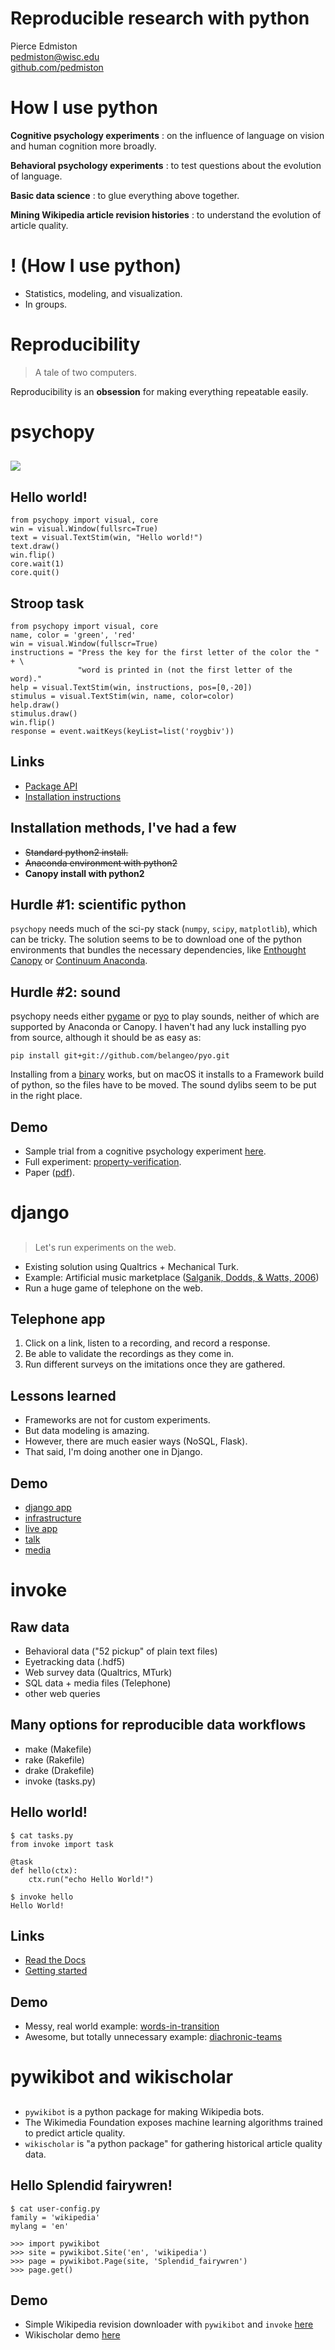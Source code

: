 # Reproducible research with python
Pierce Edmiston  
<pedmiston@wisc.edu>  
[github.com/pedmiston](https://github.com/pedmiston)

# How I use python

**Cognitive psychology experiments**
: on the influence of language on vision and human cognition more broadly.

**Behavioral psychology experiments**
: to test questions about the evolution of language.

**Basic data science**
: to glue everything above together.

**Mining Wikipedia article revision histories**
: to understand the evolution of article quality.

# ! (How I use python)

- Statistics, modeling, and visualization.
- In groups.

# Reproducibility

> A tale of two computers.

Reproducibility is an **obsession** for making everything repeatable easily.

# psychopy

##

[![](http://www.psychopy.org/_static/psychopyDocBanner2.gif)](http://www.psychopy.org)

## Hello world!

    from psychopy import visual, core
    win = visual.Window(fullsrc=True)
    text = visual.TextStim(win, "Hello world!")
    text.draw()
    win.flip()
    core.wait(1)
    core.quit()

## Stroop task

    from psychopy import visual, core
    name, color = 'green', 'red'
    win = visual.Window(fullscr=True)
    instructions = "Press the key for the first letter of the color the " + \
                   "word is printed in (not the first letter of the word)."
    help = visual.TextStim(win, instructions, pos=[0,-20])
    stimulus = visual.TextStim(win, name, color=color)
    help.draw()
    stimulus.draw()
    win.flip()
    response = event.waitKeys(keyList=list('roygbiv'))

## Links

- [Package API](http://www.psychopy.org/api/api.html)
- [Installation instructions](http://www.psychopy.org/installation.html#manual-install)

## Installation methods, I've had a few

- ~~Standard python2 install.~~
- ~~Anaconda environment with python2~~
- **Canopy install with python2**

## Hurdle #1: scientific python

`psychopy` needs much of the sci-py stack (`numpy`, `scipy`, `matplotlib`), which can be tricky. The solution seems to be to download one of the python environments that bundles the necessary dependencies, like [Enthought Canopy](https://www.enthought.com/products/canopy/) or [Continuum Anaconda](https://www.continuum.io/downloads).

## Hurdle #2: sound

psychopy needs either [pygame](http://www.pygame.org/hifi.html) or [pyo](http://ajaxsoundstudio.com/software/pyo/) to play sounds, neither of which are supported by Anaconda or Canopy. I haven't had any luck installing pyo from source, although it should be as easy as:

    pip install git+git://github.com/belangeo/pyo.git

Installing from a [binary](http://ajaxsoundstudio.com/software/pyo/) works, but on macOS it installs to a Framework build of python, so the files have to be moved. The sound dylibs seem to be put in the right place.

## Demo

- Sample trial from a cognitive psychology experiment [here](https://github.com/pedmiston/reproducible-research/demos/psychopy).
- Full experiment: [property-verification](https://github.com/lupyanlab/property-verification).
- Paper ([pdf](http://sapir.psych.wisc.edu/papers/edmiston_lupyan_JML.pdf)).

# django

##

> Let's run experiments on the web.

- Existing solution using Qualtrics + Mechanical Turk.
- Example: Artificial music marketplace ([Salganik, Dodds, & Watts, 2006](http://www.princeton.edu/~mjs3/salganik_dodds_watts06_full.pdf))
- Run a huge game of telephone on the web.

## Telephone app

1. Click on a link, listen to a recording, and record a response.
2. Be able to validate the recordings as they come in.
3. Run different surveys on the imitations once they are gathered.

## Lessons learned

- Frameworks are not for custom experiments.
- But data modeling is amazing.
- However, there are much easier ways (NoSQL, Flask).
- That said, I'm doing another one in Django.

## Demo

- [django app](https://github.com/lupyanlab/telephone)
- [infrastructure](https://github.com/lupyanlab/telephone-app)
- [live app](https://telephone.evoapps.xyz)
- [talk](http://sapir.psych.wisc.edu/evolang/fidelity.html#/)
- [media](http://www.sciencemag.org/news/2016/03/buzz-thwack-how-sounds-become-words)

# invoke

## Raw data

- Behavioral data ("52 pickup" of plain text files)
- Eyetracking data (.hdf5)
- Web survey data (Qualtrics, MTurk)
- SQL data + media files (Telephone)
- other web queries

## Many options for reproducible data workflows

- make (Makefile)
- rake (Rakefile)
- drake (Drakefile)
- invoke (tasks.py)

## Hello world!

    $ cat tasks.py
    from invoke import task

    @task
    def hello(ctx):
        ctx.run("echo Hello World!")

    $ invoke hello
    Hello World!

## Links

- [Read the Docs](http://docs.pyinvoke.org/en/latest/index.html)
- [Getting started](http://docs.pyinvoke.org/en/latest/getting_started.html)

## Demo

- Messy, real world example: [words-in-transition](https://github.com/lupyanlab/words-in-transition)
- Awesome, but totally unnecessary example: [diachronic-teams](https://github.com/pedmiston/diachronic-teams)

# pywikibot and wikischolar

##

- `pywikibot` is a python package for making Wikipedia bots.
- The Wikimedia Foundation exposes machine learning algorithms trained to predict article quality.
- `wikischolar` is "a python package" for gathering historical article quality data.

## Hello Splendid fairywren!

    $ cat user-config.py
    family = 'wikipedia'
    mylang = 'en'

    >>> import pywikibot
    >>> site = pywikibot.Site('en', 'wikipedia')
    >>> page = pywikibot.Page(site, 'Splendid_fairywren')
    >>> page.get()

## Demo

- Simple Wikipedia revision downloader with `pywikibot` and `invoke` [here](https://github.com/pedmiston/reproducible-research/demos/pywikibot)
- Wikischolar demo [here](https://github.com/pedmiston/reproducible-research/demos/wikischolar)
